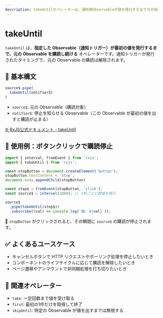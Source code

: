 ```yaml
---
description: takeUntilオペレーターは、通知用Observableが値を発行するまで元のObservableを購読し、通知された時点で購読を解除するために使われます。
---
```


# takeUntil

`takeUntil` は、**指定した Observable（通知トリガー）が最初の値を発行するまで、元の Observable を購読し続ける** オペレーターです。通知トリガーが発行されたタイミングで、元の Observable の購読は解除されます。

## 🔁 基本構文

```ts
source$.pipe(
  takeUntil(notifier$)
)
```

- `source$`: 元の Observable（購読対象）
- `notifier$`: 停止を知らせる Observable（この Observable が最初の値を出すと購読が止まる）

[🌐 RxJS公式ドキュメント - takeUntil](https://rxjs.dev/api/index/function/takeUntil)

## 🧪 使用例：ボタンクリックで購読停止

```ts
import { interval, fromEvent } from 'rxjs';
import { takeUntil } from 'rxjs';

const stopButton = document.createElement('button');
stopButton.textContent = 'stop';
document.body.appendChild(stopButton)

const stop$ = fromEvent(stopButton, 'click');
const source$ = interval(1000); // 1秒ごとに数値を発行

source$
  .pipe(takeUntil(stop$))
  .subscribe((val) => console.log(`値: ${val}`));
```

📌 `stopButton` がクリックされると、その瞬間に `source$` の購読が停止されます。

## ✅ よくあるユースケース

- キャンセルボタンで HTTP リクエストやポーリング処理を停止したいとき
- コンポーネントのライフサイクルに応じて購読を解除したいとき
- ページ遷移やアンマウントで非同期処理を打ち切りたいとき

## 🔗 関連オペレーター

- `take`: 一定回数まで値を受け取る
- `first`: 最初の1件だけを取得して終了
- `skipUntil`: 特定の Observable が値を出すまでは無視する
